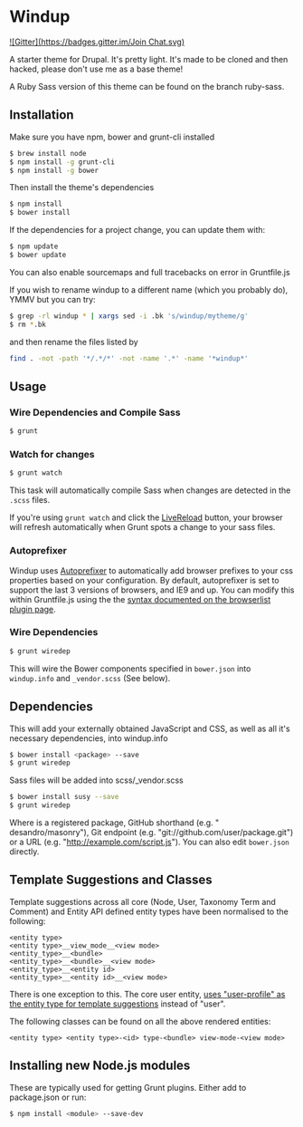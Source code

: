# Windup
[![Gitter](https://badges.gitter.im/Join Chat.svg)](https://gitter.im/Lullabot/windup?utm_source=badge&utm_medium=badge&utm_campaign=pr-badge&utm_content=badge)

A starter theme for Drupal. It's pretty light. It's made to be cloned and then hacked, please don't use me as a base theme!

A Ruby Sass version of this theme can be found on the branch ruby-sass.

## Installation

Make sure you have npm, bower and grunt-cli installed

```bash
$ brew install node
$ npm install -g grunt-cli
$ npm install -g bower
```

Then install the theme's dependencies

```bash
$ npm install
$ bower install
```

If the dependencies for a project change, you can update them with:

```bash
$ npm update
$ bower update
```

You can also enable sourcemaps and full tracebacks on error in Gruntfile.js

If you wish to rename windup to a different name (which you probably do), YMMV but you can try:
```bash
$ grep -rl windup * | xargs sed -i .bk 's/windup/mytheme/g'
$ rm *.bk
```

and then rename the files listed by 
```bash
find . -not -path '*/.*/*' -not -name '.*' -name '*windup*'
```

## Usage

### Wire Dependencies and Compile Sass

```bash
$ grunt
```

### Watch for changes

```bash
$ grunt watch
```

This task will automatically compile Sass when changes are detected in the `.scss` files.

If you're using ```grunt watch``` and click the [LiveReload](https://chrome.google.com/webstore/detail/livereload/jnihajbhpnppcggbcgedagnkighmdlei?hl=en) button, your browser will refresh automatically when Grunt spots a change to your sass files.

### Autoprefixer

Windup uses [Autoprefixer](https://github.com/postcss/autoprefixer) to automatically add browser prefixes to your css properties based on your configuration. By default, autoprefixer is set to support the last 3 versions of browsers, and IE9 and up. You can modify this within Gruntfile.js using the the [syntax documented on the browserlist plugin page](https://github.com/ai/browserslist#queries).

### Wire Dependencies

```bash
$ grunt wiredep
```

This will wire the Bower components specified in ```bower.json``` into ```windup.info``` and ```_vendor.scss``` (See below).

## Dependencies

This will add your externally obtained JavaScript and CSS, as well as all it's necessary dependencies, into windup.info

```bash
$ bower install <package> --save
$ grunt wiredep
```

Sass files will be added into scss/_vendor.scss

```bash
$ bower install susy --save
$ grunt wiredep
```

Where <package> is a registered package, GitHub shorthand (e.g. " desandro/masonry"), Git endpoint (e.g. "git://github.com/user/package.git") or a URL (e.g. "http://example.com/script.js").
You can also edit ```bower.json``` directly.

## Template Suggestions and Classes
Template suggestions across all core (Node, User, Taxonomy Term and Comment) and Entity API defined entity types have been normalised to the following:

```
<entity type>
<entity type>__view_mode__<view mode>
<entity_type>__<bundle>
<entity_type>__<bundle>__<view mode>
<entity_type>__<entity id>
<entity_type>__<entity id>__<view mode>
```

There is one exception to this. The core user entity, [uses "user-profile" as the entity type for template suggestions](https://api.drupal.org/api/drupal/modules%21user%21user.module/function/user_view/7) instead of "user".

The following classes can be found on all the above rendered entities:
```
<entity type> <entity type>-<id> type-<bundle> view-mode-<view mode>

```

## Installing new Node.js modules

These are typically used for getting Grunt plugins. Either add to package.json or run:

```bash
$ npm install <module> --save-dev
```
